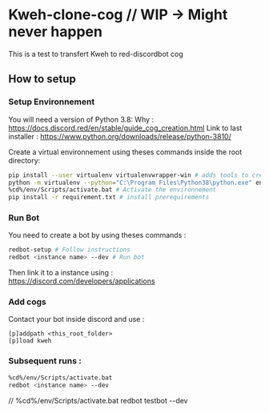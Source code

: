 # Kweh-clone-cog // WIP -> Might never happen
This is a test to transfert Kweh to red-discordbot cog

## How to setup

### Setup Environnement
You will need a version of Python 3.8:
Why : https://docs.discord.red/en/stable/guide_cog_creation.html
Link to last installer : https://www.python.org/downloads/release/python-3810/

Create a virtual environnement using theses commands inside the root directory: 
```bash
pip install --user virtualenv virtualenvwrapper-win # adds tools to create virtual environnement
python -m virtualenv --python="C:\Program Files\Python38\python.exe" env # create virtual environnement
%cd%/env/Scripts/activate.bat # Activate the environnement
pip install -r requirement.txt # install prerequirements
``` 

### Run Bot
You need to create a bot by using theses commands :
```bash
redbot-setup # Follow instructions
redbot <instance name> --dev # Run bot
```
Then link it to a instance using : https://discord.com/developers/applications

### Add cogs

Contact your bot inside discord and use : 
```
[p]addpath <this_root_folder>
[p]load kweh
```

### Subsequent runs :

```bash
%cd%/env/Scripts/activate.bat
redbot <instance name> --dev
```

//
%cd%/env/Scripts/activate.bat
redbot testbot --dev